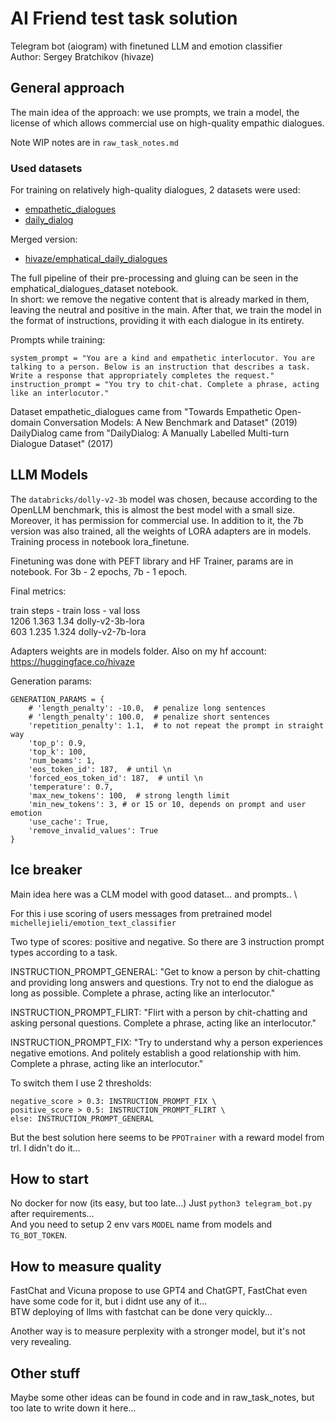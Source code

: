 # AI Friend test task solution

Telegram bot (aiogram) with finetuned LLM and emotion classifier \
Author: Sergey Bratchikov (hivaze)

## General approach

The main idea of the approach: we use prompts, we train a model, the license of which allows commercial use on high-quality empathic dialogues.

Note WIP notes are in `raw_task_notes.md`

### Used datasets

For training on relatively high-quality dialogues, 2 datasets were used:
- [empathetic_dialogues](https://huggingface.co/datasets/empathetic_dialogues)
- [daily_dialog](https://huggingface.co/datasets/daily_dialog)

Merged version:
- [hivaze/emphatical_daily_dialogues](https://huggingface.co/datasets/hivaze/emphatical_daily_dialogues)

The full pipeline of their pre-processing and gluing can be seen in the emphatical_dialogues_dataset notebook. \
In short: we remove the negative content that is already marked in them, leaving the neutral and positive in the main. After that, we train the model in the format of instructions, providing it with each dialogue in its entirety.

Prompts while training:
```
system_prompt = "You are a kind and empathetic interlocutor. You are talking to a person. Below is an instruction that describes a task. Write a response that appropriately completes the request."
instruction_prompt = "You try to chit-chat. Complete a phrase, acting like an interlocutor."
```

Dataset empathetic_dialogues came from "Towards Empathetic Open-domain Conversation Models: A New Benchmark and Dataset" (2019)
DailyDialog came from "DailyDialog: A Manually Labelled Multi-turn Dialogue Dataset" (2017)

## LLM Models

The `databricks/dolly-v2-3b` model was chosen, because according to the OpenLLM benchmark, this is almost the best model with a small size. Moreover, it has permission for commercial use. In addition to it, the 7b version was also trained, all the weights of LORA adapters are in models. \
Training process in notebook lora_finetune.

Finetuning was done with PEFT library and HF Trainer, params are in notebook. For 3b - 2 epochs, 7b - 1 epoch.

Final metrics:

train steps - train loss - val loss \
1206    1.363 	1.34    dolly-v2-3b-lora \
603 	1.235 	1.324    dolly-v2-7b-lora

Adapters weights are in models folder. Also on my hf account: https://huggingface.co/hivaze

Generation params:
```
GENERATION_PARAMS = {
    # 'length_penalty': -10.0,  # penalize long sentences
    # 'length_penalty': 100.0,  # penalize short sentences
    'repetition_penalty': 1.1,  # to not repeat the prompt in straight way
    'top_p': 0.9,
    'top_k': 100,
    'num_beams': 1,
    'eos_token_id': 187,  # until \n
    'forced_eos_token_id': 187,  # until \n
    'temperature': 0.7,
    'max_new_tokens': 100,  # strong length limit
    'min_new_tokens': 3, # or 15 or 10, depends on prompt and user emotion
    'use_cache': True,
    'remove_invalid_values': True
}
```

## Ice breaker

Main idea here was a CLM model with good dataset... and prompts.. \

For this i use scoring of users messages from pretrained model `michellejieli/emotion_text_classifier`

Two type of scores: positive and negative. So there are 3 instruction prompt types according to a task.

INSTRUCTION_PROMPT_GENERAL: "Get to know a person by chit-chatting and providing long answers and questions. Try not to end the dialogue as long as possible. Complete a phrase, acting like an interlocutor."

INSTRUCTION_PROMPT_FLIRT: "Flirt with a person by chit-chatting and asking personal questions. Complete a phrase, acting like an interlocutor."

INSTRUCTION_PROMPT_FIX: "Try to understand why a person experiences negative emotions. And politely establish a good relationship with him. Complete a phrase, acting like an interlocutor."

To switch them I use 2 thresholds:
```
negative_score > 0.3: INSTRUCTION_PROMPT_FIX \
positive_score > 0.5: INSTRUCTION_PROMPT_FLIRT \
else: INSTRUCTION_PROMPT_GENERAL
```

But the best solution here seems to be `PPOTrainer` with a reward model from trl. I didn't do it...

## How to start

No docker for now (its easy, but too late...) Just `python3 telegram_bot.py` after requirements... \
And you need to setup 2 env vars `MODEL` name from models and `TG_BOT_TOKEN`.

## How to measure quality

FastChat and Vicuna propose to use GPT4 and ChatGPT, FastChat even have some code for it, but i didnt use any of it... \
BTW deploying of llms with fastchat can be done very quickly...

Another way is to measure perplexity with a stronger model, but it's not very revealing.

## Other stuff

Maybe some other ideas can be found in code and in raw_task_notes, but too late to write down it here...